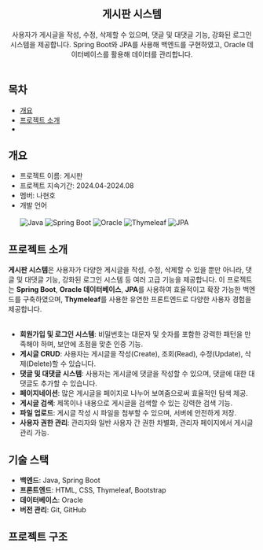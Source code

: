 <div align="center">
<h2>게시판 시스템</h2>
사용자가 게시글을 작성, 수정, 삭제할 수 있으며, 댓글 및 대댓글 기능, 강화된 로그인 시스템을 제공합니다. Spring Boot와 JPA를 사용해 백엔드를 구현하였고, Oracle 데이터베이스를 활용해 데이터를 관리합니다.
<br>
</br>


</div>

## 목차
  - [개요](#개요) 
  - [프로젝트 소개](#프로젝트-소개)
  - [](#)


## 개요
- 프로젝트 이름: 게시판 
- 프로젝트 지속기간: 2024.04-2024.08
- 멤버: 나현호
- 개발 언어 <br> </br>
![Java](https://img.shields.io/badge/Java-ED8B00?style=for-the-badge&logo=java&logoColor=white)
![Spring Boot](https://img.shields.io/badge/Spring%20Boot-6DB33F?style=for-the-badge&logo=springboot&logoColor=white)
![Oracle](https://img.shields.io/badge/Oracle-F80000?style=for-the-badge&logo=oracle&logoColor=white)
![Thymeleaf](https://img.shields.io/badge/Thymeleaf-005F0F?style=for-the-badge&logo=thymeleaf&logoColor=white)
![JPA](https://img.shields.io/badge/JPA-0078D7?style=for-the-badge&logo=hibernate&logoColor=white)

## 프로젝트 소개
**게시판 시스템**은 사용자가 다양한 게시글을 작성, 수정, 삭제할 수 있을 뿐만 아니라, 댓글 및 대댓글 기능, 강화된 로그인 시스템 등 여러 고급 기능을 제공합니다. 이 프로젝트는 **Spring Boot**, **Oracle 데이터베이스**, **JPA**를 사용하여 효율적이고 확장 가능한 백엔드를 구축하였으며, **Thymeleaf**를 사용한 유연한 프론트엔드로 다양한 사용자 경험을 제공합니다.
<br>
</br>
- **회원가입 및 로그인 시스템**: 비밀번호는 대문자 및 숫자를 포함한 강력한 패턴을 만족해야 하며, 보안에 초점을 맞춘 인증 기능.
- **게시글 CRUD**: 사용자는 게시글을 작성(Create), 조회(Read), 수정(Update), 삭제(Delete)할 수 있습니다.
- **댓글 및 대댓글 시스템**: 사용자는 게시글에 댓글을 작성할 수 있으며, 댓글에 대한 대댓글도 추가할 수 있습니다.
- **페이지네이션**: 많은 게시글을 페이지로 나누어 보여줌으로써 효율적인 탐색 제공.
- **게시글 검색**: 제목이나 내용으로 게시글을 검색할 수 있는 강력한 검색 기능.
- **파일 업로드**: 게시글 작성 시 파일을 첨부할 수 있으며, 서버에 안전하게 저장.
- **사용자 권한 관리**: 관리자와 일반 사용자 간 권한 차별화, 관리자 페이지에서 게시글 관리 가능.

## 기술 스택
- **백엔드**: Java, Spring Boot
- **프론트엔드**: HTML, CSS, Thymeleaf, Bootstrap
- **데이터베이스**: Oracle
- **버전 관리**: Git, GitHub

## 프로젝트 구조
